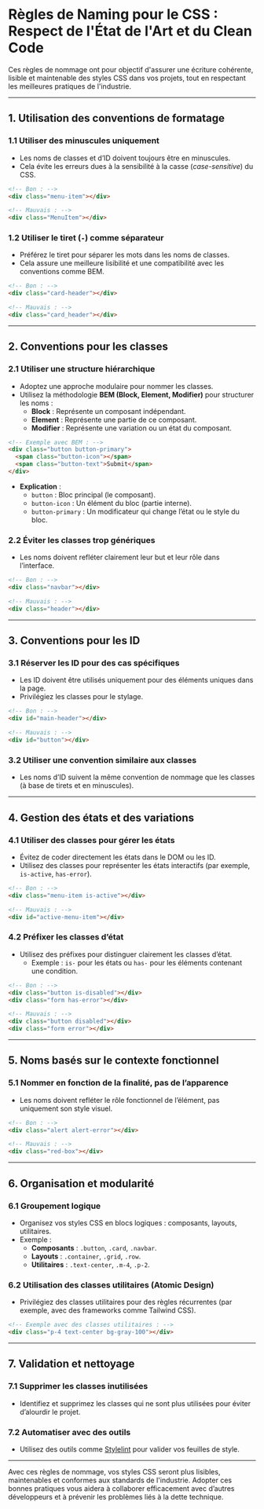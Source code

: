 # Règles de Naming pour le CSS : Respect de l'État de l'Art et du Clean Code

Ces règles de nommage ont pour objectif d'assurer une écriture cohérente, lisible et maintenable des styles CSS dans vos projets, tout en respectant les meilleures pratiques de l'industrie.

---

## 1. **Utilisation des conventions de formatage**

### 1.1 Utiliser des minuscules uniquement
- Les noms de classes et d’ID doivent toujours être en minuscules.
- Cela évite les erreurs dues à la sensibilité à la casse (*case-sensitive*) du CSS.

```html
<!-- Bon : -->
<div class="menu-item"></div>

<!-- Mauvais : -->
<div class="MenuItem"></div>
```

### 1.2 Utiliser le tiret (`-`) comme séparateur
- Préférez le tiret pour séparer les mots dans les noms de classes.
- Cela assure une meilleure lisibilité et une compatibilité avec les conventions comme BEM.

```html
<!-- Bon : -->
<div class="card-header"></div>

<!-- Mauvais : -->
<div class="card_header"></div>
```

---

## 2. **Conventions pour les classes**

### 2.1 Utiliser une structure hiérarchique
- Adoptez une approche modulaire pour nommer les classes.
- Utilisez la méthodologie **BEM (Block, Element, Modifier)** pour structurer les noms :
  - **Block** : Représente un composant indépendant.
  - **Element** : Représente une partie de ce composant.
  - **Modifier** : Représente une variation ou un état du composant.

```html
<!-- Exemple avec BEM : -->
<div class="button button-primary">
  <span class="button-icon"></span>
  <span class="button-text">Submit</span>
</div>
```

- **Explication** :
  - `button` : Bloc principal (le composant).
  - `button-icon` : Un élément du bloc (partie interne).
  - `button-primary` : Un modificateur qui change l’état ou le style du bloc.

### 2.2 Éviter les classes trop génériques
- Les noms doivent refléter clairement leur but et leur rôle dans l’interface.

```html
<!-- Bon : -->
<div class="navbar"></div>

<!-- Mauvais : -->
<div class="header"></div>
```

---

## 3. **Conventions pour les ID**

### 3.1 Réserver les ID pour des cas spécifiques
- Les ID doivent être utilisés uniquement pour des éléments uniques dans la page.
- Privilégiez les classes pour le stylage.

```html
<!-- Bon : -->
<div id="main-header"></div>

<!-- Mauvais : -->
<div id="button"></div>
```

### 3.2 Utiliser une convention similaire aux classes
- Les noms d’ID suivent la même convention de nommage que les classes (à base de tirets et en minuscules).

---

## 4. **Gestion des états et des variations**

### 4.1 Utiliser des classes pour gérer les états
- Évitez de coder directement les états dans le DOM ou les ID.
- Utilisez des classes pour représenter les états interactifs (par exemple, `is-active`, `has-error`).

```html
<!-- Bon : -->
<div class="menu-item is-active"></div>

<!-- Mauvais : -->
<div id="active-menu-item"></div>
```

### 4.2 Préfixer les classes d’état
- Utilisez des préfixes pour distinguer clairement les classes d’état.
  - Exemple : `is-` pour les états ou `has-` pour les éléments contenant une condition.

```html
<!-- Bon : -->
<div class="button is-disabled"></div>
<div class="form has-error"></div>

<!-- Mauvais : -->
<div class="button disabled"></div>
<div class="form error"></div>
```

---

## 5. **Noms basés sur le contexte fonctionnel**

### 5.1 Nommer en fonction de la finalité, pas de l’apparence
- Les noms doivent refléter le rôle fonctionnel de l’élément, pas uniquement son style visuel.

```html
<!-- Bon : -->
<div class="alert alert-error"></div>

<!-- Mauvais : -->
<div class="red-box"></div>
```

---

## 6. **Organisation et modularité**

### 6.1 Groupement logique
- Organisez vos styles CSS en blocs logiques : composants, layouts, utilitaires.
- Exemple :
  - **Composants** : `.button`, `.card`, `.navbar`.
  - **Layouts** : `.container`, `.grid`, `.row`.
  - **Utilitaires** : `.text-center`, `.m-4`, `.p-2`.

### 6.2 Utilisation des classes utilitaires (Atomic Design)
- Privilégiez des classes utilitaires pour des règles récurrentes (par exemple, avec des frameworks comme Tailwind CSS).

```html
<!-- Exemple avec des classes utilitaires : -->
<div class="p-4 text-center bg-gray-100"></div>
```

---

## 7. **Validation et nettoyage**

### 7.1 Supprimer les classes inutilisées
- Identifiez et supprimez les classes qui ne sont plus utilisées pour éviter d’alourdir le projet.

### 7.2 Automatiser avec des outils
- Utilisez des outils comme [Stylelint](https://stylelint.io/) pour valider vos feuilles de style.

---

Avec ces règles de nommage, vos styles CSS seront plus lisibles, maintenables et conformes aux standards de l'industrie. Adopter ces bonnes pratiques vous aidera à collaborer efficacement avec d’autres développeurs et à prévenir les problèmes liés à la dette technique.

